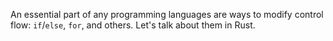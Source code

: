 An essential part of any programming languages are ways to modify control flow:
`if`/`else`, `for`, and others. Let's talk about them in Rust.
